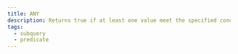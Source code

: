 ```yaml
---
title: ANY
description: Returns true if at least one value meet the specified condition.
tags:
  - subquery
  - predicate
---
```



